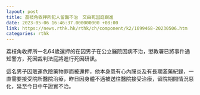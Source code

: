 ```yaml
---
layout: post
title: 荔枝角收押所犯人留醫不治　交由死因庭跟進
date: 2023-05-06 16:46:37.000000000 +08:00
link: https://news.rthk.hk/rthk/ch/component/k2/1699468-20230506.htm
categories: rthk
---
```


荔枝角收押所一名64歲還押的在囚男子在公立醫院因病不治，懲教署已將事件通知警方，死因裁判法庭將進行死因研訊。

這名男子因販運危險藥物罪而被還押，他本身患有心內膜炎及有長期濫藥紀錄，一直需要接受院所醫院治療，昨日因身體不適被送往醫院接受治療，留院期間情況惡化，延至今日中午證實不治。

